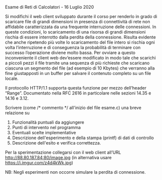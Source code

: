 Esame di Reti di Calcolatori - 16 Luglio 2020

Si modifichi il web client sviluppato durante il corso per renderlo in grado di scaricare file di grandi dimensioni in
presenza di connettività di rete non affidabile caratterizzata da una frequente interruzione delle connessioni.
In queste condizioni, lo scaricamento di una risorsa di grandi dimensioni rischia di essere interrotto dalla perdita
della connessione. Risulta evidente che anche ripetendo più volte lo scaricamento del file intero si rischia ogni
volta l’interruzione e di conseguenza la probabilità di terminare con successo l’operazione diviene molto bassa.
Per ovviare a questo inconveniente il client web dev’essere modificato in modo tale che scarichi a piccoli pezzi il
file tramite una sequenza di più richieste che scaricano ciascuna un segmento del file (ad esempio di 10
Kbytes) che verranno alla fine giustapposti in un buffer per salvare il contenuto completo su un file locale.
  
Il protocollo HTTP/1.1 supporta questa funzione per mezzo dell’header “Range”. Documentato nella RFC 2616
in particolare nelle sezioni 14.35 e 14.16 e 3.12.
  
Scrivere (come /* commento */ all'inizio del file esame.c) una breve relazione su
          
1. Funzionalità puntuali da aggiungere
2. Punti di intervento nel programma
3. Eventuali scelte implementative
4. Descrizione dell'esperimento e della stampa (printf) di dati di controllo
5. Descrizione dell'esito e verifica correttezza.
          
Per la sperimentazione collegarsi con il web client all’URL http://88.80.187.84:80/image.jpg (in alternativa usare https://i.imgur.com/z4d4kWk.jpg)

NB: Negli esperimenti non occorre simulare la perdita di connessione.
